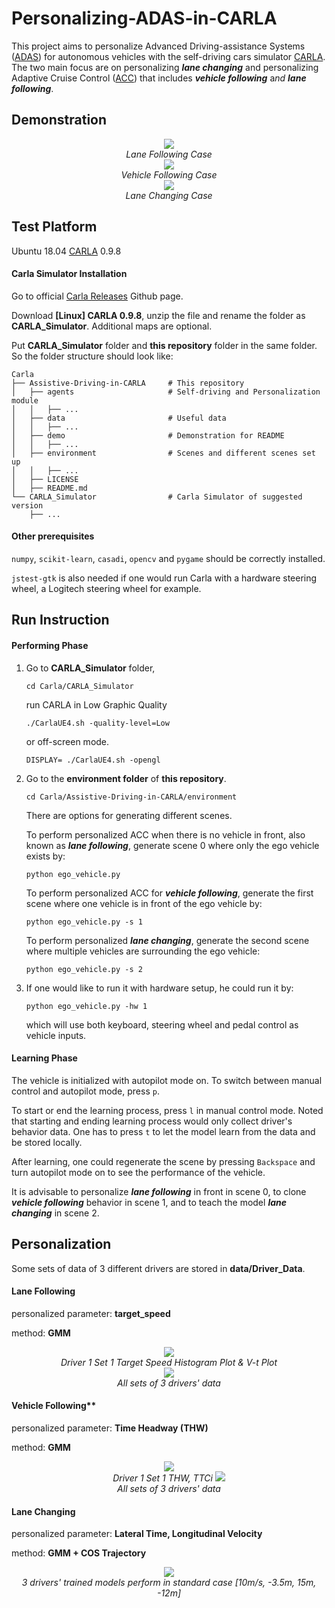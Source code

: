 # Personalizing-ADAS-in-CARLA

This project aims to personalize Advanced Driving-assistance Systems ([ADAS](https://en.wikipedia.org/wiki/Advanced_driver-assistance_systems)) for autonomous vehicles with the self-driving cars simulator [CARLA](http://carla.org/). The two main focus are on personalizing ***lane changing*** and personalizing Adaptive Cruise Control ([ACC](https://en.wikipedia.org/wiki/Adaptive_cruise_control)) that includes ***vehicle following*** a*nd **lane following***. 

## Demonstration

<p align = "center">
    <img src = "./demo/lane_following.gif">
    <br>
    <em>Lane Following Case</em>
    <br>
    <img src = "./demo/vehicle_following.gif">
    <br>
    <em>Vehicle Following Case</em>
    <br>
    <img src = "./demo/lane_change.gif">
    <br>
    <em>Lane Changing Case </em> 
    <br>
</p>

## Test Platform

Ubuntu 18.04
[CARLA](http://carla.org/) 0.9.8

#### Carla Simulator Installation
Go to official [Carla Releases](https://github.com/carla-simulator/carla/releases) Github page.

Download **[Linux] CARLA 0.9.8**, unzip the file and rename the folder as **CARLA_Simulator**. Additional maps are optional.

Put **CARLA_Simulator** folder and **this repository** folder in the same folder. So the folder structure should look like:

```
Carla                              
├── Assistive-Driving-in-CARLA     # This repository
│   ├── agents                     # Self-driving and Personalization module
│   │   ├── ...
│   ├── data                       # Useful data
│   │   ├── ...
│   ├── demo                       # Demonstration for README
│   │   ├── ...
│   ├── environment                # Scenes and different scenes set up
│   │   ├── ...
│   ├── LICENSE                    
│   ├── README.md
└── CARLA_Simulator                # Carla Simulator of suggested version    
    ├── ...                    
```

#### Other prerequisites

`numpy`,  `scikit-learn`,  `casadi`,  `opencv` and `pygame` should be correctly installed.

`jstest-gtk` is also needed if one would run Carla with a hardware steering wheel, a Logitech steering wheel for example.

## Run Instruction

#### Performing Phase

1. Go to **CARLA_Simulator** folder,

   `cd Carla/CARLA_Simulator` 

   run CARLA in Low Graphic Quality

   `./CarlaUE4.sh -quality-level=Low`

   or off-screen mode.

   `DISPLAY= ./CarlaUE4.sh -opengl`

2. Go to the **environment folder** of **this repository**. 

   `cd Carla/Assistive-Driving-in-CARLA/environment `

   There are options for generating different scenes. 

   To perform personalized ACC when there is no vehicle in front, also known as ***lane following***, generate scene 0 where only the ego vehicle exists by:

   `python ego_vehicle.py`

   To perform personalized ACC for ***vehicle following***, generate the first scene where one vehicle is in front of the ego vehicle by:

   `python ego_vehicle.py -s 1`

   To perform personalized ***lane changing***, generate the second scene where multiple vehicles are surrounding the ego vehicle:

   `python ego_vehicle.py -s 2` 
   
3. If one would like to run it with hardware setup, he could run it by:

   `python ego_vehicle.py -hw 1`

   which will use both keyboard, steering wheel and pedal control as vehicle inputs.

   

#### Learning Phase

The vehicle is initialized with autopilot mode on. To switch between manual control and autopilot mode, press `p`. 

To start or end the learning process, press `l` in manual control mode. Noted that starting and ending learning process would only collect driver's behavior data. One has to press `t` to let the model learn from the data and be stored locally.

After learning, one could regenerate the scene by pressing `Backspace` and turn autopilot mode on to see the performance of the vehicle.

It is advisable to personalize ***lane following*** in front in scene 0, to clone ***vehicle following*** behavior in scene 1, and to teach the model ***lane changing*** in scene 2.

## Personalization

Some sets of data of 3 different drivers are stored in **data/Driver_Data**.

#### **Lane Following**

personalized parameter: **target_speed**

method: **GMM**

<p align = "center">
    <img src = "./demo/target_speed_one.jpg">
    <br>
    <em>Driver 1 Set 1 Target Speed Histogram Plot & V-t Plot</em>
    <br>
    <img src = "./demo/target_speed_all.png">
    <br>
    <em>All sets of 3 drivers' data</em>
</p>

#### Vehicle Following**

personalized parameter: **Time Headway (THW)**

method: **GMM**

<p align = "center">
    <img src = "./demo/safe_distance_one.png">
    <br>
    <em>Driver 1 Set 1 THW, TTCi</em>
    <img src = "./demo/safe_distance_all.png">
    <br>
    <em>All sets of 3 drivers' data</em>
</p>

#### **Lane Changing**

personalized parameter: **Lateral Time, Longitudinal Velocity**

method: **GMM + COS Trajectory**

<p align = "center">
    <img src = "./demo/lane_change_all.png">
    <br>
    <em>3 drivers' trained models perform in standard case [10m/s, -3.5m, 15m, -12m]</em>
</p>